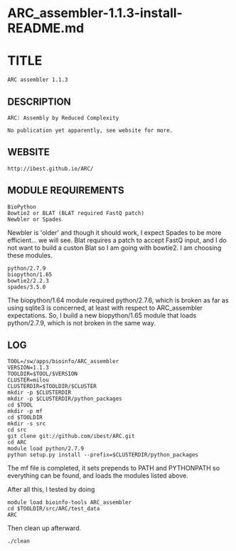 # ARC_assembler-1.1.3-install-README.md

TITLE
=====

    ARC assembler 1.1.3

DESCRIPTION
-----------

    ARC: Assembly by Reduced Complexity

    No publication yet apparently, see website for more.

WEBSITE
-------

    http://ibest.github.io/ARC/

MODULE REQUIREMENTS
-------------------

    BioPython
    Bowtie2 or BLAT (BLAT required FastQ patch)
    Newbler or Spades

Newbler is 'older' and though it should work, I expect Spades to be more
efficient... we will see.  Blat requires a patch to accept FastQ input, and I
do not want to build a custon Blat so I am going with bowtie2.  I am choosing
these modules.

    python/2.7.9
    biopython/1.65
    bowtie2/2.2.3
    spades/3.5.0

The biopython/1.64 module required python/2.7.6, which is broken as far as
using sqlite3 is concerned, at least with respect to ARC_assembler
expectations.  So, I build a new biopython/1.65 module that loads python/2.7.9,
which is not broken in the same way.


LOG
---

    TOOL=/sw/apps/bioinfo/ARC_assembler
    VERSION=1.1.3
    TOOLDIR=$TOOL/$VERSION
    CLUSTER=milou
    CLUSTERDIR=$TOOLDIR/$CLUSTER
    mkdir -p $CLUSTERDIR
    mkdir -p $CLUSTERDIR/python_packages
    cd $TOOL
    mkdir -p mf
    cd $TOOLDIR
    mkdir -s src
    cd src
    git clone git://github.com/ibest/ARC.git
    cd ARC
    module load python/2.7.9
    python setup.py install --prefix=$CLUSTERDIR/python_packages

The mf file is completed, it sets prepends to PATH and PYTHONPATH so everything
can be found, and loads the modules listed above.

After all this, I tested by doing

    module load bioinfo-tools ARC_assembler
    cd $TOOLDIR/src/ARC/test_data
    ARC

Then clean up afterward.

    ./clean
